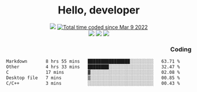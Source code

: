 # <div align='center' >Hello, developer</div>

<div align='center'>
  <a ><img src="https://img.shields.io/badge/dynamic/json?url=https%3A%2F%2Fapi.swo.moe%2Fstats%2Fgithub%2FFree-Aaron-Li&query=count&color=181717&label=GitHub&labelColor=282c34&logo=github&suffix=+follows&cacheSeconds=3600"></a>
  <a href="https://wakatime.com/@fe40087f-8eae-48dc-9950-ad0633db1591"><img src="https://wakatime.com/badge/user/fe40087f-8eae-48dc-9950-ad0633db1591.svg" alt="Total time coded since Mar 9 2022" /></a>
</div>
<div align='center'>
  <a><img src="https://img.shields.io/badge/Rookie-blue?style=plastic&logo=c&logoColor=blue&labelColor=F5B7DB"></a>
  <a><img src="https://img.shields.io/badge/Rookie-blue?style=plastic&logo=c%2B%2B&logoColor=blue&labelColor=F5B7DB"></a> 
  <a><img src="https://img.shields.io/badge/Rookie-blue?style=plastic&logo=python&logoColor=blue&labelColor=F5B7DB"></a> 
</div>

<div align='right'>
  <h3>Coding</h3>
</div>

<!--START_SECTION:waka-->

```txt
Markdown       8 hrs 55 mins   ████████████████░░░░░░░░░   63.71 %
Other          4 hrs 33 mins   ████████░░░░░░░░░░░░░░░░░   32.47 %
C              17 mins         ▓░░░░░░░░░░░░░░░░░░░░░░░░   02.08 %
Desktop file   7 mins          ▒░░░░░░░░░░░░░░░░░░░░░░░░   00.85 %
C/C++          3 mins          ░░░░░░░░░░░░░░░░░░░░░░░░░   00.43 %
```

<!--END_SECTION:waka-->




